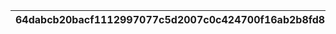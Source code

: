 |64dabcb20bacf1112997077c5d2007c0c424700f16ab2b8fd8566bea4e41b203|f007b8e2a94f5d3f95bf4d4d9ec2f26ca40bef2b4e6e6ed0284354b3e83a6b23|e3b7a4f7f00e8475357f6a9287277d7be552e23877030c987514295e5a085e01|bc0ba6912c896cca6c74cb1b8b1e68e41acafc8595c2be5a422d3b400160d7fc|b04e03aad0fe91e3b03b25e77cb4d05041c93cba82bef85ded7869c8c82716d4|07ed9521a111f26dba59b43f8f461195c4486a17c1f5e7f818c5b9fefd2de656|05d2d4d0f4cc949165d25730c528ba4bfbf1bc194ba06b68818585786159f700|69ed3e129da0fa144551e2076b503741f884dd49a84a2a74df28aa8b14f09d52|43a21671bcef1a02259952485d531f7f73a7cd351250eace40caa3bc3a8ebe94|
| --- | --- | --- | --- | --- | --- | --- | --- | --- |